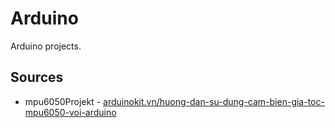 # Arduino
Arduino projects.<br />
## Sources<br /> 
- mpu6050Projekt - <ins>arduinokit.vn/huong-dan-su-dung-cam-bien-gia-toc-mpu6050-voi-arduino</ins>
